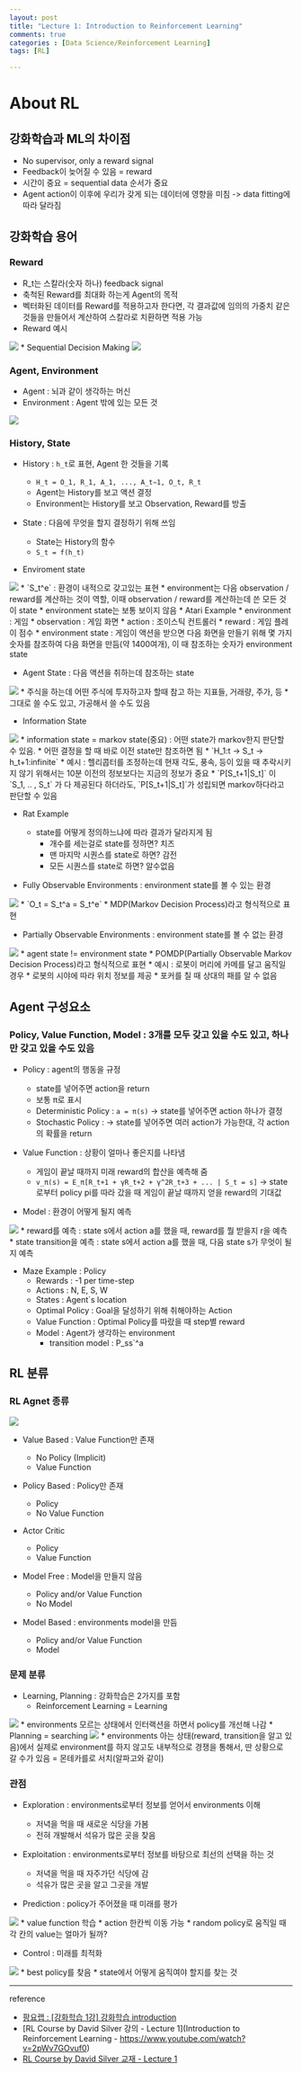 ```yaml
---
layout: post
title: "Lecture 1: Introduction to Reinforcement Learning"
comments: true
categories : [Data Science/Reinforcement Learning]
tags: [RL]

---
```


# About RL
## 강화학습과 ML의 차이점
* No supervisor, only a reward signal
* Feedback이 늦어질 수 있음 = reward
* 시간이 중요 = sequential data 순서가 중요
* Agent action이 이후에 우리가 갖게 되는 데이터에 영향을 미침 -> data fitting에 따라 달라짐

## 강화학습 용어
### Reward 
* R_t는 스칼라(숫자 하나) feedback signal
* 축척된 Reward를 최대화 하는게 Agent의 목적
* 벡터화된 데이터를 Reward를 적용하고자 한다면, 각 결과값에 임의의 가중치 같은 것들을 만들어서 계산하여 스칼라로 치환하면 적용 가능
* Reward 예시
<img src='https://www.dropbox.com/s/j8lciu46luizdav/%EC%8A%A4%ED%81%AC%EB%A6%B0%EC%83%B7%202019-01-05%2014.01.34.png?raw=1'>
* Sequential Decision Making
<img src='https://www.dropbox.com/s/ygsnp7kn8dpc1ul/%EC%8A%A4%ED%81%AC%EB%A6%B0%EC%83%B7%202019-01-05%2014.03.53.png?raw=1'>

### Agent, Environment
* Agent : 뇌과 같이 생각하는 머신
* Environment : Agent 밖에 있는 모든 것
<img src='https://www.dropbox.com/s/k0hobvkwx1x1q72/%EC%8A%A4%ED%81%AC%EB%A6%B0%EC%83%B7%202019-01-05%2014.06.14.png?raw=1'>

### History, State
* History : `h_t`로 표현, Agent 한 것들을 기록
	* `H_t = O_1, R_1, A_1, ..., A_t−1, O_t, R_t`
	* Agent는 History를 보고 액션 결정
	* Environment는 History를 보고 Observation, Reward를 방출
* State : 다음에 무엇을 할지 결정하기 위해 쓰임
	* State는 History의 함수
	* `S_t = f(h_t)`

* Enviroment state
<img src='https://www.dropbox.com/s/7mzld3ahukklmfe/%EC%8A%A4%ED%81%AC%EB%A6%B0%EC%83%B7%202019-01-05%2014.12.07.png?raw=1'>
	* `S_t^e` : 환경이 내적으로 갖고있는 표현
	* environment는 다음 observation / reward를 계산하는 것이 역할, 이때 observation / reward를 계산하는데 쓴 모든 것이 state
	* environment state는 보통 보이지 않음
	* Atari Example
		* environment : 게임
 		* observation : 게임 화면
 		* action : 조이스틱 컨트롤러
 		* reward : 게임 플레이 점수
 		* environment state : 게임이 액션을 받으면 다음 화면을 만들기 위해 몇 가지 숫자를 참조하여 다음 화면을 만듬(약 1400여개), 이 때 참조하는 숫자가 environment state
 	
* Agent State : 다음 액션을 취하는데 참조하는 state
<img src='https://www.dropbox.com/s/8p2nij63pujn5zd/%EC%8A%A4%ED%81%AC%EB%A6%B0%EC%83%B7%202019-01-05%2014.26.40.png?raw=1'>
	* 주식을 하는데 어떤 주식에 투자하고자 할때 참고 하는 지표들, 거래량, 주가, 등
	* 그대로 쓸 수도 있고, 가공해서 쓸 수도 있음

* Information State
<img src='https://www.dropbox.com/s/bd1y4ztdxz0mp8p/%EC%8A%A4%ED%81%AC%EB%A6%B0%EC%83%B7%202019-01-05%2014.34.41.png?raw=1'>
	* information state = markov state(중요) : 어떤 state가 markov한지 판단할 수 있음. 
	* 어떤 결정을 할 때 바로 이전 state만 참조하면 됨
	* `H_1:t -> S_t -> h_t+1:infinite`
	* 예시 : 헬리콥터를 조정하는데 현재 각도, 풍속, 등이 있을 때 추락시키지 않기 위해서는 10분 이전의 정보보다는 지금의 정보가 중요
	* `P[S_t+1|S_t]` 이 `S_1, .. , S_t` 가 다 제공된다 하더라도, `P[S_t+1|S_t]`가 성립되면 markov하다라고 판단할 수 있음

* Rat Example
	* state를 어떻게 정의하느냐에 따라 결과가 달라지게 됨
		* 개수를 세는걸로 state를 정하면? 치즈
		* 맨 마지막 시퀀스를 state로 하면? 감전
		* 모든 시퀀스를 state로 하면? 알수없음 

* Fully Observable Environments : environment state를 볼 수 있는 환경
<img src='https://www.dropbox.com/s/b7hg8fnvgtb9rng/%EC%8A%A4%ED%81%AC%EB%A6%B0%EC%83%B7%202019-01-05%2014.47.55.png?raw=1'>
	* `O_t = S_t^a = S_t^e`
	* MDP(Markov Decision Process)라고 형식적으로 표현

* Partially Observable Environments : environment state를 볼 수 없는 환경
<img src='https://www.dropbox.com/s/bifwozmwwa2mba1/%EC%8A%A4%ED%81%AC%EB%A6%B0%EC%83%B7%202019-01-05%2014.51.25.png?raw=1'>
	* agent state != environment state
	* POMDP(Partially Observable Markov Decision Process)라고 형식적으로 표현
	* 예시 : 로봇이 머리에 카메를 달고 움직일 경우
		* 로봇의 시야에 따라 위치 정보를 제공
		* 포커를 칠 때 상대의 패를 알 수 없음

## Agent 구성요소
### Policy, Value Function, Model : 3개를 모두 갖고 있을 수도 있고, 하나만 갖고 있을 수도 있음

* Policy : agent의 행동을 규정
	* state를 넣어주면 action을 return
	* 보통 π로 표시
	* Deterministic Policy : `a = π(s)` -> state를 넣어주면 action 하나가 결정
	* Stochastic Policy : -> state를 넣어주면 여러 action가 가능한대, 각 action의 확률을 return

* Value Function : 상황이 얼마나 좋은지를 나타냄
	* 게임이 끝날 때까지 미래 reward의 합산을 예측해 줌
	* `v_π(s) = E_π[R_t+1 + γR_t+2 + γ^2R_t+3 + ... | S_t = s]` -> state로부터 policy pi를 따라 갔을 때 게임이 끝날 때까지 얻을 reward의 기대값 

* Model : 환경이 어떻게 될지 예측
<img src='https://www.dropbox.com/s/uuinm7jhxsslbft/%EC%8A%A4%ED%81%AC%EB%A6%B0%EC%83%B7%202019-01-05%2015.10.38.png?raw=1'>
	* reward를 예측 : state s에서 action a를 했을 때, reward를 뭘 받을지 r을 예측
	* state transition을 예측 : state s에서 action a를 했을 때, 다음 state s가 무엇이 될 지 예측

* Maze Example : Policy
	* Rewards : -1 per time-step
	* Actions : N, E, S, W
	* States : Agent`s location
	* Optimal Policy : Goal을 달성하기 위해 취해야하는 Action
	* Value Function : Optimal Policy를 따랐을 때 step별 reward 
	* Model : Agent가 생각하는 environment
		* transition model : P_ss`^a

## RL 분류
### RL Agnet 종류
<img src='https://www.dropbox.com/s/2aatgphxr0b8y52/%EC%8A%A4%ED%81%AC%EB%A6%B0%EC%83%B7%202019-01-05%2015.18.13.png?raw=1'>

* Value Based : Value Function만 존재
	* No Policy (Implicit)
	* Value Function

* Policy Based : Policy만 존재
	* Policy
	* No Value Function

* Actor Critic
	* Policy
	* Value Function

* Model Free : Model을 만들지 않음
	* Policy and/or Value Function
	* No Model

* Model Based : environments model을 만듬
	* Policy and/or Value Function
	* Model

### 문제 분류
* Learning, Planning : 강화학습은 2가지를 포함
	* Reinforcement Learning = Learning
<img src='https://www.dropbox.com/s/xbmzoldk8axmrh8/%EC%8A%A4%ED%81%AC%EB%A6%B0%EC%83%B7%202019-01-05%2015.26.46.png?raw=1'>
		* environments 모르는 상태에서 인터랙션을 하면서 policy를 개선해 나감
	* Planning = searching
<img src='https://www.dropbox.com/s/8u7zt8he6lzz5ry/%EC%8A%A4%ED%81%AC%EB%A6%B0%EC%83%B7%202019-01-05%2015.27.07.png?raw=1'>
		* environments 아는 상태(reward, transition을 알고 있음)에서 실제로 environment를 하지 않고도 내부적으로 경쟁을 통해서, 딴 상황으로 갈 수가 있음 = 몬테카를로 서치(알파고와 같이)

### 관점
* Exploration : environments로부터 정보를 얻어서 environments 이해
	* 저녁을 먹을 때 새로운 식당을 가봄
	* 전혀 개발해서 석유가 많은 곳을 찾음

* Exploitation : environments로부터 정보를 바탕으로 최선의 선택을 하는 것
	* 저녁을 먹을 때 자주가던 식당에 감
	* 석유가 많은 곳을 알고 그곳을 개발

* Prediction : policy가 주어졌을 때 미래를 평가
<img src='https://www.dropbox.com/s/vhnp3n1w7hnhp1s/%EC%8A%A4%ED%81%AC%EB%A6%B0%EC%83%B7%202019-01-05%2015.33.25.png?raw=1'>
	* value function 학습
	* action 한칸씩 이동 가능
	* random policy로 움직일 때 각 칸의 value는 얼마가 될까?

* Control : 미래를 최적화
<img src='https://www.dropbox.com/s/mg9aymh3nzde4ky/%EC%8A%A4%ED%81%AC%EB%A6%B0%EC%83%B7%202019-01-05%2015.33.46.png?raw=1'>
	* best policy를 찾음 
	* state에서 어떻게 움직여야 할지를 찾는 것

	
---
reference

* [팡요랩 : [강화학습 1강] 강화학습 introduction](https://www.youtube.com/watch?v=wYgyiCEkwC8)
* [RL Course by David Silver 강의 - Lecture 1](Introduction to Reinforcement Learning - https://www.youtube.com/watch?v=2pWv7GOvuf0)
* [RL Course by David Silver 교재 - Lecture 1](http://www0.cs.ucl.ac.uk/staff/d.silver/web/Teaching_files/intro_RL.pdf)


